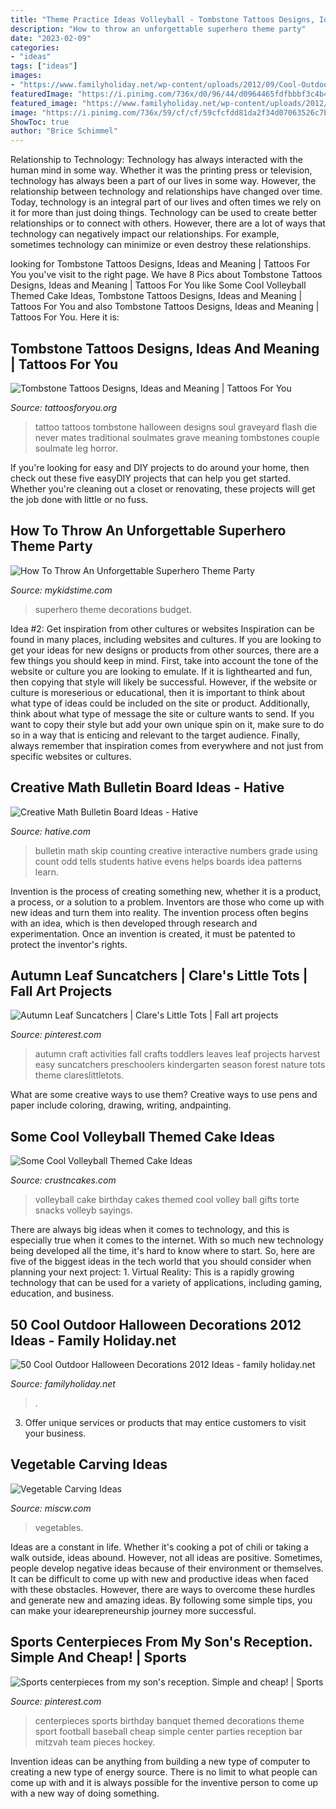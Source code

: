 ```yaml
---
title: "Theme Practice Ideas Volleyball - Tombstone Tattoos Designs, Ideas And Meaning"
description: "How to throw an unforgettable superhero theme party"
date: "2023-02-09"
categories:
- "ideas"
tags: ["ideas"]
images:
- "https://www.familyholiday.net/wp-content/uploads/2012/09/Cool-Outdoor-Halloween-Decorations-2012-Ideas_061.jpg"
featuredImage: "https://i.pinimg.com/736x/d0/96/44/d0964465fdfbbbf3c4b4fcddddbef20f--sports-centerpieces-sports-party-decorations.jpg"
featured_image: "https://www.familyholiday.net/wp-content/uploads/2012/09/Cool-Outdoor-Halloween-Decorations-2012-Ideas_061.jpg"
image: "https://i.pinimg.com/736x/59/cf/cf/59cfcfdd81da2f34d07063526c7b25c7--autumn-activities-art-activities.jpg"
ShowToc: true
author: "Brice Schimmel"
---
```



Relationship to Technology:
Technology has always interacted with the human mind in some way. Whether it was the printing press or television, technology has always been a part of our lives in some way. However, the relationship between technology and relationships have changed over time. 
Today, technology is an integral part of our lives and often times we rely on it for more than just doing things. Technology can be used to create better relationships or to connect with others. However, there are a lot of ways that technology can negatively impact our relationships. For example, sometimes technology can minimize or even destroy these relationships.

	

		
looking for Tombstone Tattoos Designs, Ideas and Meaning | Tattoos For You you've visit to the right page. We have 8 Pics about Tombstone Tattoos Designs, Ideas and Meaning | Tattoos For You like Some Cool Volleyball Themed Cake Ideas, Tombstone Tattoos Designs, Ideas and Meaning | Tattoos For You and also Tombstone Tattoos Designs, Ideas and Meaning | Tattoos For You. Here it is:
		
    
## Tombstone Tattoos Designs, Ideas And Meaning | Tattoos For You

<img loading=lazy src="https://www.tattoosforyou.org/wp-content/uploads/2016/02/Tombstone-Tattoos-Designs.jpg" onerror="this.onerror=null;this.src='https://tse4.mm.bing.net/th?id=OIP.Vz5_e0ocl_KXuRXp6lRxOwHaHa&amp;pid=15.1';" alt="Tombstone Tattoos Designs, Ideas and Meaning | Tattoos For You">

_Source: tattoosforyou.org_

>tattoo tattoos tombstone halloween designs soul graveyard flash die never mates traditional soulmates grave meaning tombstones couple soulmate leg horror. 

	

If you're looking for easy and DIY projects to do around your home, then check out these five easyDIY projects that can help you get started. Whether you're cleaning out a closet or renovating, these projects will get the job done with little or no fuss.

    
## How To Throw An Unforgettable Superhero Theme Party

<img loading=lazy src="https://www.mykidstime.com/wp-content/uploads/2017/06/superhero-theme-party-budget-decorations.jpg" onerror="this.onerror=null;this.src='https://tse3.mm.bing.net/th?id=OIP.5IkC3Ze2LZBQsb6m93oelgHaJ4&amp;pid=15.1';" alt="How To Throw An Unforgettable Superhero Theme Party">

_Source: mykidstime.com_

>superhero theme decorations budget. 

	

Idea #2: Get inspiration from other cultures or websites
Inspiration can be found in many places, including websites and cultures. If you are looking to get your ideas for new designs or products from other sources, there are a few things you should keep in mind. First, take into account the tone of the website or culture you are looking to emulate. If it is lighthearted and fun, then copying that style will likely be successful. However, if the website or culture is moreserious or educational, then it is important to think about what type of ideas could be included on the site or product. Additionally, think about what type of message the site or culture wants to send. If you want to copy their style but add your own unique spin on it, make sure to do so in a way that is enticing and relevant to the target audience. Finally, always remember that inspiration comes from everywhere and not just from specific websites or cultures.

    
## Creative Math Bulletin Board Ideas - Hative

<img loading=lazy src="https://hative.com/wp-content/uploads/2015/02/math-bulletin-board-ideas/3-math-bulletin-board.jpg" onerror="this.onerror=null;this.src='https://tse1.mm.bing.net/th?id=OIP.ff6af9uoSBX_2QO0qJJR5wHaFj&amp;pid=15.1';" alt="Creative Math Bulletin Board Ideas - Hative">

_Source: hative.com_

>bulletin math skip counting creative interactive numbers grade using count odd tells students hative evens helps boards idea patterns learn. 

	

Invention is the process of creating something new, whether it is a product, a process, or a solution to a problem. Inventors are those who come up with new ideas and turn them into reality. The invention process often begins with an idea, which is then developed through research and experimentation. Once an invention is created, it must be patented to protect the inventor's rights.

    
## Autumn Leaf Suncatchers | Clare&#039;s Little Tots | Fall Art Projects

<img loading=lazy src="https://i.pinimg.com/736x/59/cf/cf/59cfcfdd81da2f34d07063526c7b25c7--autumn-activities-art-activities.jpg" onerror="this.onerror=null;this.src='https://tse4.mm.bing.net/th?id=OIP.1ayCb0-Fw0Po8yDqXaHcmgHaFj&amp;pid=15.1';" alt="Autumn Leaf Suncatchers | Clare&#039;s Little Tots | Fall art projects">

_Source: pinterest.com_

>autumn craft activities fall crafts toddlers leaves leaf projects harvest easy suncatchers preschoolers kindergarten season forest nature tots theme clareslittletots. 

	

What are some creative ways to use them?
Creative ways to use pens and paper include coloring, drawing, writing, andpainting.

    
## Some Cool Volleyball Themed Cake Ideas

<img loading=lazy src="http://www.crustncakes.com/blog/wp-content/uploads/2017/07/14d8e0a062b12314011d697bb93ce1ad-volleyball-birthday-cakes-volleyball-cake-ideas.jpg" onerror="this.onerror=null;this.src='https://tse2.mm.bing.net/th?id=OIP.oR8sb-Nb2mI4rJLiTvvurAHaJ3&amp;pid=15.1';" alt="Some Cool Volleyball Themed Cake Ideas">

_Source: crustncakes.com_

>volleyball cake birthday cakes themed cool volley ball gifts torte snacks volleyb sayings. 

	

There are always big ideas when it comes to technology, and this is especially true when it comes to the internet. With so much new technology being developed all the time, it's hard to know where to start. So, here are five of the biggest ideas in the tech world that you should consider when planning your next project: 1. Virtual Reality: This is a rapidly growing technology that can be used for a variety of applications, including gaming, education, and business.

    
## 50 Cool Outdoor Halloween Decorations 2012 Ideas - Family Holiday.net

<img loading=lazy src="https://www.familyholiday.net/wp-content/uploads/2012/09/Cool-Outdoor-Halloween-Decorations-2012-Ideas_061.jpg" onerror="this.onerror=null;this.src='https://tse4.mm.bing.net/th?id=OIP.KMBTpk64elFBtpaML3WVEwHaJ1&amp;pid=15.1';" alt="50 Cool Outdoor Halloween Decorations 2012 Ideas - family holiday.net">

_Source: familyholiday.net_

>. 

	

3. Offer unique services or products that may entice customers to visit your business.

    
## Vegetable Carving Ideas

<img loading=lazy src="https://www.miscw.com/wp-content/uploads/2016/02/veg-carvingnb-740x555.jpg" onerror="this.onerror=null;this.src='https://tse4.mm.bing.net/th?id=OIP.evX44RBxE3Tv9iHDR_WjQwHaFj&amp;pid=15.1';" alt="Vegetable Carving Ideas">

_Source: miscw.com_

>vegetables. 

	

Ideas are a constant in life. Whether it's cooking a pot of chili or taking a walk outside, ideas abound. However, not all ideas are positive. Sometimes, people develop negative ideas because of their environment or themselves. It can be difficult to come up with new and productive ideas when faced with these obstacles. However, there are ways to overcome these hurdles and generate new and amazing ideas. By following some simple tips, you can make your idearepreneurship journey more successful.

    
## Sports Centerpieces From My Son&#039;s Reception. Simple And Cheap! | Sports

<img loading=lazy src="https://i.pinimg.com/736x/d0/96/44/d0964465fdfbbbf3c4b4fcddddbef20f--sports-centerpieces-sports-party-decorations.jpg" onerror="this.onerror=null;this.src='https://tse1.mm.bing.net/th?id=OIP.TvvSmFmiJzQMLNcD3qNeaQHaJ3&amp;pid=15.1';" alt="Sports centerpieces from my son&#039;s reception. Simple and cheap! | Sports">

_Source: pinterest.com_

>centerpieces sports birthday banquet themed decorations theme sport football baseball cheap simple center parties reception bar mitzvah team pieces hockey. 

	

Invention ideas can be anything from building a new type of computer to creating a new type of energy source. There is no limit to what people can come up with and it is always possible for the inventive person to come up with a new way of doing something.

